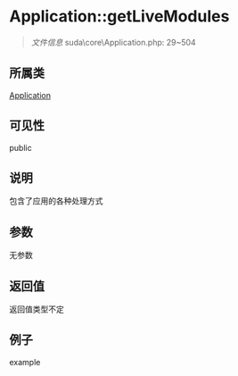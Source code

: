 # Application::getLiveModules



> *文件信息* suda\core\Application.php: 29~504

## 所属类 

[Application](../Application.md)

## 可见性

 public 

## 说明


包含了应用的各种处理方式


## 参数


无参数


## 返回值

返回值类型不定


## 例子

example